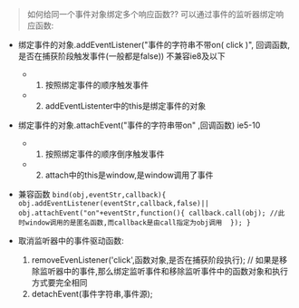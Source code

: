 > 如何给同一个事件对象绑定多个响应函数??
> 可以通过事件的监听器绑定响应函数:
+   绑定事件的对象.addEventListener("事件的字符串不带on( click )", 回调函数,是否在捕获阶段触发事件(一般都是false)) 不兼容ie8及以下 
    - 1. 按照绑定事件的顺序触发事件
    - 2. addEventListenter中的this是绑定事件的对象

+   绑定事件的对象.attachEvent("事件的字符串带on" ,回调函数) ie5-10
    - 1. 按照绑定事件的顺序倒序触发事件
    - 2. attach中的this是window,是window调用了事件

+    兼容函数
    ```
        bind(obj,eventStr,callback){
            obj.addEventListener(eventStr,callback,false)||
            obj.attachEvent("on"+eventStr,function(){
               callback.call(obj); //此时window调用的是匿名函数,而callback是由call指定为obj调用 
            });
        }  
    ```
+    取消监听器中的事件驱动函数:
     1. removeEvenListener('click',函数对象,是否在捕获阶段执行); // 如果是移除监听器中的事件,那么绑定监听事件和移除监听事件中的函数对象和执行方式要完全相同
     2. detachEvent(事件字符串,事件源);

    